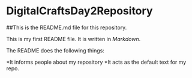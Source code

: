 # DigitalCraftsDay2Repository

##This is the README.md file for this repository.

This is my first README file. It is written in _Markdown_.

The README does the following things:

*It informs people about my repository
*It acts as the default text for my repo.
